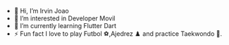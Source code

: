 - 👋 Hi, I’m Irvin Joao
- 👀 I’m interested in Developer Movil
- 🌱 I’m currently learning Flutter Dart
- ⚡ Fun fact I love to play Futbol ⚽,Ajedrez ♟️ and practice Taekwondo 🥋.

<!---
irvinjoao19/irvinjoao19 is a ✨ special ✨ repository because its `README.md` (this file) appears on your GitHub profile.
You can click the Preview link to take a look at your changes.
--->
